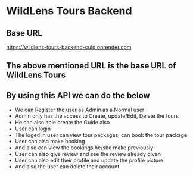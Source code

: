 # WildLens Tours Backend
## Base URL
https://wildlens-tours-backend-culd.onrender.com

## The above mentioned URL is the base URL of WildLens Tours

## By using this API we can do the below
<ul>
  <li>We can Register the user as Admin as a Normal user
  <li>Admin only has the access to Create, update/Edit, Delete the tours</li>
<li>He can also able create the Guide also</li></li>
  <li>User can login
  <li>The loged in user can view tour packages, can book the tour package</li>
  <li>User can also make booking</li>
<li>And also can view the bookings he/she make previously</li>
<li>User can also give review and see the review already given</li>
<li>User can also edit their profile and update the profile picture</li>
<li>And also the user can delete their account</li></li>
  </ul>
